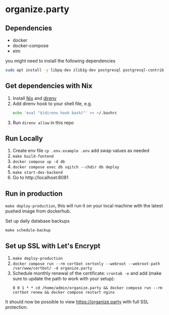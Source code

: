 # organize.party

## Dependencies
- docker
- docker-compose
- elm

you might need to install the following dependencies

```sh
sudo apt install -y libpq-dev zlib1g-dev postgresql postgresql-contrib
```

## Get dependencies with Nix
1. Install [Nix](https://zero-to-nix.com/start/install) and [direnv](https://github.com/nix-community/nix-direnv)
1. Add direnv hook to your shell file, e.g.
    ```sh
    echo 'eval "$(direnv hook bash)"' >> ~/.bashrc
    ```
1. Run `direnv allow` in this repo

## Run Locally
1. Create env file `cp .env.example .env` add swap values as needed
1. `make build-fontend`
1. `docker compose up -d db`
1. `docker compose exec db sqitch --chdir db deploy`
1. `make start-dev-backend`
1. Go to http://localhost:8081

## Run in production
`make deploy-production`, this will run it on your local machine with the
latest pushed image from dockerhub.

Set up daily database backups
```
make schedule-backup
```

## Set up SSL with Let's Encrypt
1. `make deploy-production`
1. `docker compose run --rm certbot certonly --webroot --webroot-path /var/www/certbot/ -d organize.party`
1. Schedule monthly renewal of the certificate:
    `crontab -e` and add (make sure to update the path to work with your setup):
    ```
    0 0 1 * * cd /home/admin/organize.party && docker compose run --rm certbot renew && docker compose restart nginx
    ```

It should now be possible to view https://organize.party with full
SSL protection.


